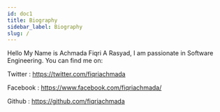 ```yaml
---
id: doc1
title: Biography
sidebar_label: Biography
slug: /
---
```


Hello My Name is Achmada Fiqri A Rasyad, I am passionate in Software Engineering. You can find me on:

Twitter   : https://twitter.com/fiqriachmada

Facebook  : https://www.facebook.com/fiqriachmada/

Github    : https://github.com/fiqriachmada

